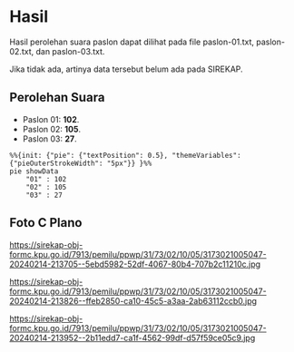 # Hasil

Hasil perolehan suara paslon dapat dilihat pada file paslon-01.txt, paslon-02.txt, dan paslon-03.txt.

Jika tidak ada, artinya data tersebut belum ada pada SIREKAP.

## Perolehan Suara

 * Paslon 01: **102**.
 * Paslon 02: **105**.
 * Paslon 03: **27**.

```mermaid
%%{init: {"pie": {"textPosition": 0.5}, "themeVariables": {"pieOuterStrokeWidth": "5px"}} }%%
pie showData
    "01" : 102
    "02" : 105
    "03" : 27
```
## Foto C Plano

https://sirekap-obj-formc.kpu.go.id/7913/pemilu/ppwp/31/73/02/10/05/3173021005047-20240214-213705--5ebd5982-52df-4067-80b4-707b2c11210c.jpg

https://sirekap-obj-formc.kpu.go.id/7913/pemilu/ppwp/31/73/02/10/05/3173021005047-20240214-213826--ffeb2850-ca10-45c5-a3aa-2ab63112ccb0.jpg

https://sirekap-obj-formc.kpu.go.id/7913/pemilu/ppwp/31/73/02/10/05/3173021005047-20240214-213952--2b11edd7-ca1f-4562-99df-d57f59ce05c9.jpg
